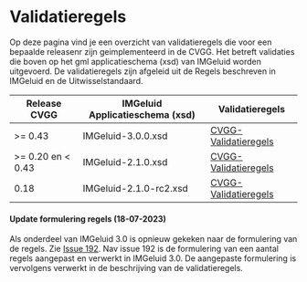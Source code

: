 # Validatieregels

Op deze pagina vind je een overzicht van validatieregels die voor een bepaalde releasenr zijn geimplementeerd in de CVGG. Het betreft validaties die boven op het gml applicatieschema (xsd) van IMGeluid worden uitgevoerd. De validatieregels zijn afgeleid uit de Regels beschreven in IMGeluid en de Uitwisselstandaard. 


|  Release CVGG |IMGeluid Applicatieschema (xsd) | Validatieregels | 
| ------------ | ------------ | ------------ |
| >= 0.43 | IMGeluid-3.0.0.xsd  | [CVGG-Validatieregels](https://github.com/rivm-syso/CVGG/blob/main/validatieregels/CVGG-Validatieregels.md)| 
| >= 0.20 en < 0.43  | IMGeluid-2.1.0.xsd  | [CVGG-Validatieregels](https://github.com/rivm-syso/CVGG/blob/main/validatieregels/CVGG-Validatieregels.md)| 
| 0.18  | IMGeluid-2.1.0-rc2.xsd  | [CVGG-Validatieregels](https://github.com/rivm-syso/CVGG/blob/main/validatieregels/CVGG-Validatieregels.md)| 

#### Update formulering regels (18-07-2023) ####
Als onderdeel van IMGeluid 3.0 is opnieuw gekeken naar de formulering van de regels. Zie [Issue 192](https://github.com/Geonovum/IMG/issues/192). Nav issue 192 is de formulering van een aantal regels aangepast en verwerkt in IMGeluid 3.0. De aangepaste formulering is vervolgens verwerkt in de beschrijving van de validatieregels.
